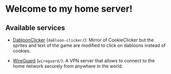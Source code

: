 # Welcome to my home server!

## Available services

- [DabloonClicker](https://dabloon.pierugo.ch) (`dabloon-clicker/`): Mirror of CookieClicker but the sprites and text of the game are modified to click on dabloons instead of cookies.

- [WireGuard](https://vpn.pierugo.ch) (`wireguard/`): A VPN server that allows to connect to the home network securely from anywhere in the world.
